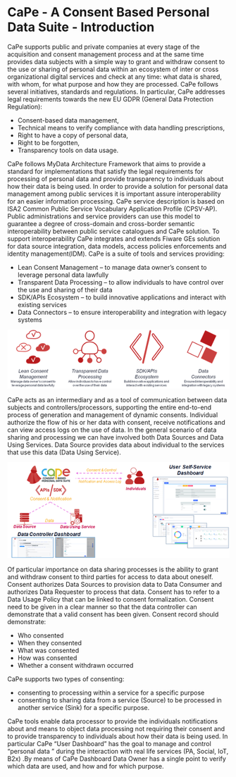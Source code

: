 # CaPe - A Consent Based Personal Data Suite - Introduction

CaPe supports public and private companies at every stage of the acquisition and consent management process and at the same time provides data subjects with a simple way to grant and withdraw consent to the use or sharing of personal data within an ecosystem of inter or cross organizational digital services and check at any time: what data is shared, with whom, for what purpose and how they are processed.
CaPe follows several initiatives, standards and regulations.
In particular, CaPe addresses legal requirements towards the new EU GDPR (General Data Protection Regulation):

 * Consent-based data management,
 * Technical means to verify compliance with data handling prescriptions,
 * Right to have a copy of personal data,
 * Right to be forgotten,
 * Transparency tools on data usage.


CaPe follows MyData Architecture Framework that aims to provide a standard for implementations that satisfy the legal requirements for processing of personal data and provide transparency to individuals about how their data is being used.
In order to provide a solution for personal data management among public services it is important assure interoperability for an easier information processing. CaPe service description is based on ISA2  Common Public Service Vocabulary Application Profile (CPSV-AP). Public administrations and service providers can use this model to guarantee a degree of cross-domain and cross-border semantic interoperability between public service catalogues and CaPe solution.
To support interoperability CaPe integrates and extends Fiware GEs solution for data source integration, data models, access policies enforcements and identity management(IDM).
CaPe is a suite of tools and services providing:

  *	Lean Consent Management – to manage data owner’s consent to leverage personal data lawfully
  *	Transparent Data Processing – to allow individuals to have control over the use and sharing of their data
  *	SDK/APIs Ecosystem – to build innovative applications and interact with existing services
  *	Data Connectors – to ensure interoperability and integration with legacy systems


![features](cape-features.png "Cape Suite")	



CaPe acts as an intermediary and as a tool of communication between data subjects and controllers/processors, supporting the entire  end-to-end process of generation and management of dynamic consents. 
Individual authorize the flow of his or her data with consent, receive notifications and can view access logs on the use of data. In the general scenario of data sharing and processing we can have involved both Data Sources and Data Using Services. 
Data Source provides data about individual to the services that use this data (Data Using Service).

![features](cape-flow.png "Cape Flow")	

Of particular importance on data sharing processes is the ability to grant and withdraw consent to third parties for access to data about oneself. Consent authorizes Data Sources to provision data to Data Consumer and authorizes Data Requester to process that data. Consent has to refer to a Data Usage Policy that can be linked to consent formalization.
Consent need to be given in a clear manner so that the data controller can demonstrate that a valid consent has been given. Consent record should demonstrate:

 * Who consented
 * When they consented
 * What  was consented
 * How was consented
 * Whether a consent withdrawn occurred

CaPe supports two types of consenting:

 * consenting to processing within a service for a specific purpose
 * consenting to sharing data from a service (Source) to be processed in another service (Sink) for a specific purpose.

CaPe tools enable data processor to provide the individuals notifications about and means to object data processing not requiring their consent and to provide transparency to individuals about how their data is being used. In particular CaPe “User Dashboard” has the goal to manage and control “personal data ” during the interaction with real life services (PA, Social, IoT, B2x) .By means of CaPe Dashboard Data Owner has a single point to verify which data are used, and how and for which purpose.
